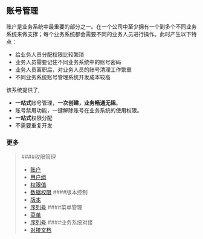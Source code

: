 账号管理
-------
账户是业务系统中最重要的部分之一。在一个公司中至少拥有一个到多个不同业务系统来做支撑；每个业务系统都会需要不同的业务人员进行操作。此时产生以下特点：
*   给业务人员分配权限比较繁琐
*   业务人员需要记住不同业务系统中的账号密码
*   业务人员离职后，对业务人员的账号清理工作繁重
*   不同业务系统账号管理系统开发成本较高

该系统提供了,
*   **一站式**账号管理，**一次创建，业务畅通无阻**。
*   账号禁用功能，一键解除账号在业务系统的使用权限。
*   **一站式**权限分配
*   不需要重复开发

### 更多
>   ####权限管理
>   *   [账户](AuthUser.md)
>   *   [用户组](AuthGroup.md)
>   *   [权限值](AuthRule.md)
>   *   [数据权限](Department.md)
>   ####版本控制
>   *   [版本](Version.md)
>   *   [序列号](License.md)
>   ####菜单管理
>   *   [菜单](Menu.md)
>   *   [序列号](License.md)
>   ####业务系统对接
>   *   [对接文档](deploy/Deploy.md)